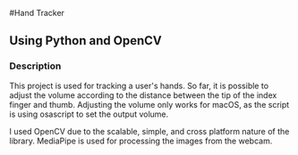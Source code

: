 #Hand Tracker
## Using Python and OpenCV

### Description
This project is used for tracking a user's hands. So far, it is possible to adjust the volume according to the distance between the tip of the index finger and thumb. Adjusting the volume only works for macOS, as the script is using osascript to set the output volume.

I used OpenCV due to the scalable, simple, and cross platform nature of the library. MediaPipe is used for processing the images from the webcam.
